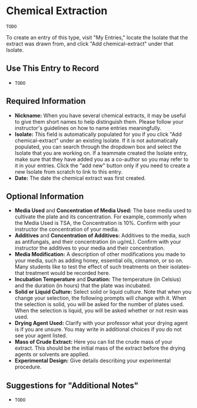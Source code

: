 # Chemical Extraction

`TODO`

To create an entry of this type, visit "My Entries," locate the Isolate that the extract was drawn from, and click "Add chemical-extract" under that Isolate.

## Use This Entry to Record

- `TODO`

## Required Information

- **Nickname:** When you have several chemical extracts, it may be useful to give them short names to help distinguish them. Please follow your instructor's guidelines on how to name entries meaningfully.
- **Isolate:** This field is automatically populated for you if you click "Add chemical-extract" under an existing Isolate. If it is not automatically populated, you can search through the dropdown box and select the Isolate that you are working on. If a teammate created the Isolate entry, make sure that they have added you as a co-author so you may refer to it in your entries. Click the "add new" button only if you need to create a new Isolate from scratch to link to this entry.
- **Date:** The date the chemical extract was first created.

## Optional Information

- **Media Used** and **Concentration of Media Used:** The base media used to cultivate the plate and its concentration. For example, commonly when the Media Used is TSA, the Concentration is 10%. Confirm with your instructor the concentration of your media.
- **Additives** and **Concentration of Additives:** Additives to the media, such as antifungals, and their concentration (in ug/mL). Confirm with your instructor the additives to your media and their concentration.
- **Media Modification:** A description of other modifications you made to your media, such as adding honey, essential oils, cinnamon, or so on. Many students like to test the effect of such treatments on their isolates- that treatment would be recorded here.
- **Incubation Temperature** and **Duration:** The temperature (in Celsius) and the duration (in hours) that the plate was incubated.
- **Solid or Liquid Culture:** Select solid or liquid culture. Note that when you change your selection, the following prompts will change with it. When the selection is solid, you will be asked for the number of plates used. When the selection is liquid, you will be asked whether or not resin was used.
- **Drying Agent Used:** Clarify with your professor what your drying agent is if you are unsure. You may write in additional choices if you do not see your agent listed. 
- **Mass of Crude Extract:** Here you can list the crude mass of your extract. This should be the initial mass of the extract before the drying agents or solvents are applied.
- **Experimental Design:** Give details describing your experimental procedure.

## Suggestions for "Additional Notes"

- `TODO`
